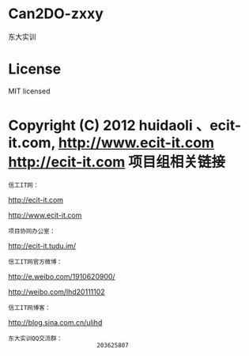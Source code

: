﻿Can2DO-zxxy
==================

东大实训

License
=================
MIT licensed

Copyright (C) 2012 huidaoli 、ecit-it.com, http://www.ecit-it.com http://ecit-it.com
项目组相关链接
==========================================================================================================================
    信工IT网：
http://ecit-it.com
            
http://www.ecit-it.com

    项目协同办公室：
http://ecit-it.tudu.im/

    信工IT网官方微博：
http://e.weibo.com/1910620900/ 
                
http://weibo.com/lhd20111102

    信工IT网博客：
http://blog.sina.com.cn/ulihd


    东大实训QQ交流群：
                             203625807
